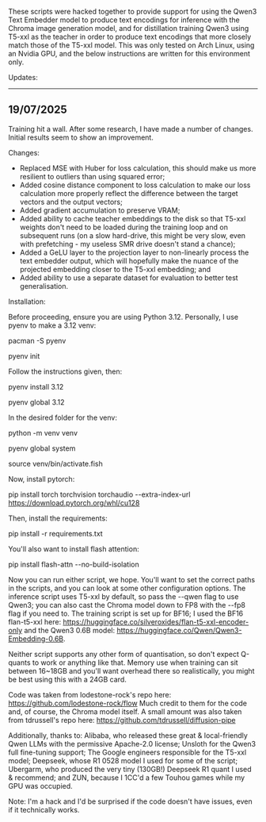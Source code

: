 These scripts were hacked together to provide support for using the Qwen3 Text Embedder model to produce text encodings for inference with the Chroma image generation model, and for distillation training Qwen3 using T5-xxl as the teacher in order to produce text encodings that more closely match those of the T5-xxl model. This was only tested on Arch Linux, using an Nvidia GPU, and the below instructions are written for this environment only.

Updates:

---
19/07/2025
---

Training hit a wall. After some research, I have made a number of changes. Initial results seem to show an improvement. 

Changes:

- Replaced MSE with Huber for loss calculation, this should make us more resilient to outliers than using squared error;
- Added cosine distance component to loss calculation to make our loss calculation more properly reflect the difference between the target vectors and the output vectors;
- Added gradient accumulation to preserve VRAM;
- Added ability to cache teacher embeddings to the disk so that T5-xxl weights don't need to be loaded during the training loop and on subsequent runs (on a slow hard-drive, this might be very slow, even with prefetching - my useless SMR drive doesn't stand a chance);
- Added a GeLU layer to the projection layer to non-linearly process the text embedder output, which will hopefully make the nuance of the projected embedding closer to the T5-xxl embedding; and
- Added ability to use a separate dataset for evaluation to better test generalisation.

Installation:

Before proceeding, ensure you are using Python 3.12. Personally, I use pyenv to make a 3.12 venv:

pacman -S pyenv

pyenv init

Follow the instructions given, then:

pyenv install 3.12

pyenv global 3.12

In the desired folder for the venv:

python -m venv venv

pyenv global system

source venv/bin/activate.fish

Now, install pytorch:

pip install torch torchvision torchaudio --extra-index-url https://download.pytorch.org/whl/cu128

Then, install the requirements:

pip install -r requirements.txt

You'll also want to install flash attention:

pip install flash-attn --no-build-isolation

Now you can run either script, we hope. You'll want to set the correct paths in the scripts, and you can look at some other configuration options. The inference script uses T5-xxl by default, so pass the --qwen flag to use Qwen3; you can also cast the Chroma model down to FP8 with the --fp8 flag if you need to. The training script is set up for BF16; I used the BF16 flan-t5-xxl here: https://huggingface.co/silveroxides/flan-t5-xxl-encoder-only and the Qwen3 0.6B model: https://huggingface.co/Qwen/Qwen3-Embedding-0.6B.

Neither script supports any other form of quantisation, so don't expect Q-quants to work or anything like that. Memory use when training can sit between 16~18GB and you'll want overhead there so realistically, you might be best using this with a 24GB card.

Code was taken from lodestone-rock's repo here: https://github.com/lodestone-rock/flow
Much credit to them for the code and, of course, the Chroma model itself.
A small amount was also taken from tdrussell's repo here: https://github.com/tdrussell/diffusion-pipe

Additionally, thanks to: 
Alibaba, who released these great & local-friendly Qwen LLMs with the permissive Apache-2.0 license;
Unsloth for the Qwen3 full fine-tuning support;
The Google engineers responsible for the T5-xxl model;
Deepseek, whose R1 0528 model I used for some of the script;
Ubergarm, who produced the very tiny (130GB!) Deepseek R1 quant I used & recommend; and
ZUN, because I 1CC'd a few Touhou games while my GPU was occupied.

Note: I'm a hack and I'd be surprised if the code doesn't have issues, even if it technically works.
